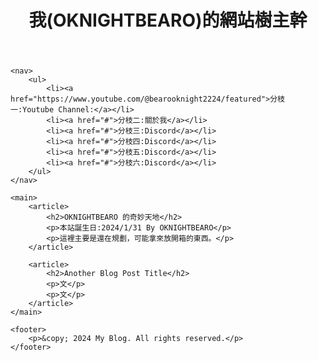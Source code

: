 <html>
<head>
    <title>My Blog</title>
    <link rel="stylesheet" type="text/css" href="style.css">
</head>
<body>
    <header>
        <h1>我(OKNIGHTBEARO)的網站樹主幹</h1>
    </header>

    <nav>
        <ul>
            <li><a href="https://www.youtube.com/@bearooknight2224/featured">分枝一:Youtube Channel:</a></li>
            <li><a href="#">分枝二:關於我</a></li>
            <li><a href="#">分枝三:Discord</a></li>
            <li><a href="#">分枝四:Discord</a></li>
            <li><a href="#">分枝五:Discord</a></li>
            <li><a href="#">分枝六:Discord</a></li>
        </ul>
    </nav>

    <main>
        <article>
            <h2>OKNIGHTBEARO 的奇妙天地</h2>
            <p>本站誕生日:2024/1/31 By OKNIGHTBEARO</p>
            <p>這裡主要是還在規劃，可能拿來放開箱的東西。</p>
        </article>

        <article>
            <h2>Another Blog Post Title</h2>
            <p>文</p>
            <p>文</p>
        </article>
    </main>

    <footer>
        <p>&copy; 2024 My Blog. All rights reserved.</p>
    </footer>
</body>
</html>
